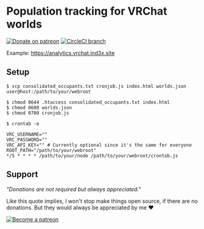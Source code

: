 # Population tracking for VRChat worlds

[![Donate on patreon](https://badgen.net/badge/donate%20on/patreon/orange)](https://patreon.com/simonknittel)
[![CircleCI branch](https://img.shields.io/circleci/project/github/Ind3xOnGitHub/vrchat-world-tracking/master.svg)](https://circleci.com/gh/Ind3xOnGitHub/vrchat-world-tracking/tree/master)

Example: https://analytics.vrchat.ind3x.site

## Setup

```shell
$ scp consolidated_occupants.txt cronjob.js index.html worlds.json user@host:/path/to/your/webroot
```

```shell
$ chmod 0644 .htaccess consolidated_occupants.txt index.html
$ chmod 0600 worlds.json
$ chmod 0700 cronjob.js
```

```
$ crontab -e

VRC_USERNAME=""
VRC_PASSWORD=""
VRC_API_KEY="" # Currently optional since it's the same for everyone
ROOT_PATH="/path/to/your/webroot"
*/5 * * * * /path/to/your/node /path/to/your/webroot/crontob.js
```

## Support

_"Donations are not required but always appreciated."_

Like this quote implies, I won't stop make things open source, if there are no donations. But they would always be appreciated by me ❤

[![Become a patreon](https://c5.patreon.com/external/logo/become_a_patron_button.png)](https://patreon.com/simonknittel)
